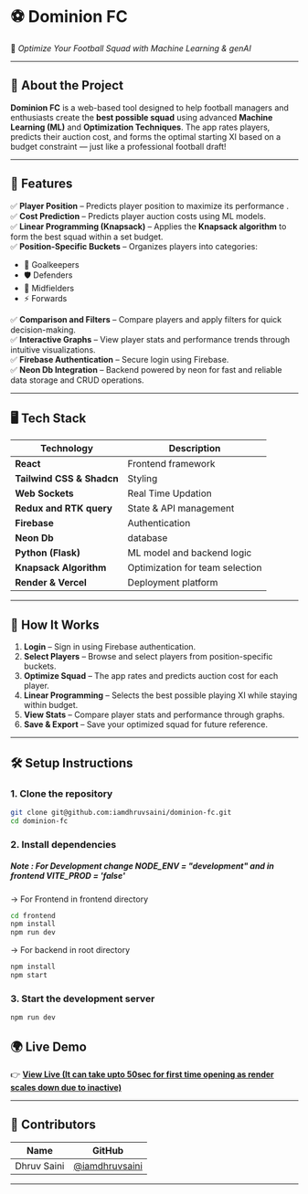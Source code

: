 
# ⚽ **Dominion FC**  
🔮 *Optimize Your Football Squad with Machine Learning & genAI*  



---

## 🚀 **About the Project**  
**Dominion FC** is a web-based tool designed to help football managers and enthusiasts create the **best possible squad** using advanced **Machine Learning (ML)** and **Optimization Techniques**. The app rates players, predicts their auction cost, and forms the optimal starting XI based on a budget constraint — just like a professional football draft!  

---

## 🌟 **Features**  
✅ **Player Position** – Predicts player position to maximize its performance .  
✅ **Cost Prediction** – Predicts player auction costs using ML models.  
✅ **Linear Programming (Knapsack)** – Applies the **Knapsack algorithm** to form the best squad within a set budget.  
✅ **Position-Specific Buckets** – Organizes players into categories:  
   - 🥅 Goalkeepers  
   - 🛡️ Defenders  
   - 🎯 Midfielders  
   - ⚡ Forwards  

✅ **Comparison and Filters** – Compare players and apply filters for quick decision-making.  
✅ **Interactive Graphs** – View player stats and performance trends through intuitive visualizations.  
✅ **Firebase Authentication** – Secure login using Firebase.  
✅ **Neon Db Integration** – Backend powered by neon for fast and reliable data storage and CRUD operations.  

---

## 🖥️ **Tech Stack**  
| Technology | Description |
|------------|-------------|
| **React** | Frontend framework |
| **Tailwind CSS & Shadcn** | Styling |
| **Web Sockets** | Real Time Updation |
| **Redux and RTK query** | State & API management |
| **Firebase** | Authentication |
| **Neon Db** | database |
| **Python (Flask)** | ML model and backend logic |
| **Knapsack Algorithm** | Optimization for team selection |
| **Render & Vercel** | Deployment platform |

---

## 🎯 **How It Works**  
1. **Login** – Sign in using Firebase authentication.  
2. **Select Players** – Browse and select players from position-specific buckets.  
3. **Optimize Squad** – The app rates and predicts auction cost for each player.  
4. **Linear Programming** – Selects the best possible playing XI while staying within budget.  
5. **View Stats** – Compare player stats and performance through graphs.  
6. **Save & Export** – Save your optimized squad for future reference.  

---



## 🛠️ **Setup Instructions**  
### 1. **Clone the repository**  
```bash
git clone git@github.com:iamdhruvsaini/dominion-fc.git 
cd dominion-fc
```

### 2. **Install dependencies**  

##### Note : For Development change NODE_ENV  = "development" and in frontend VITE_PROD = 'false'

-> For Frontend in frontend directory

```bash
cd frontend
npm install
npm run dev
```
-> For backend in root directory

```bash
npm install
npm start
```

### 3. **Start the development server**  
```bash
npm run dev
```


## 🌍 **Live Demo**  
👉 [**View Live (It can take upto 50sec for first time opening as render scales down due to inactive)**](https://dominion-fc.onrender.com)  

---

## 👥 **Contributors**  
| Name | GitHub |
|-------|--------|
| Dhruv Saini | [@iamdhruvsaini](https://github.com/iamdhruvsaini) |

---

